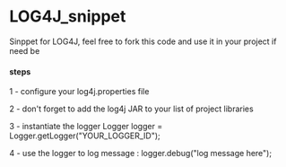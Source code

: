 # LOG4J_snippet

Sinppet for LOG4J, feel free to fork this code and use it in your project if need be

#### steps
   1 - configure your log4j.properties file
   
   2 - don't forget to add the log4j JAR to your list of project libraries
   
   3 - instantiate the logger Logger logger = Logger.getLogger("YOUR_LOGGER_ID");
   
   4 - use the logger to log message : logger.debug("log message here");
   
